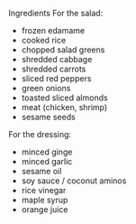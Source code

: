 Ingredients
For the salad:
- frozen edamame
- cooked rice
- chopped salad greens
- shredded cabbage
- shredded carrots
- sliced red peppers
- green onions
- toasted sliced almonds
- meat (chicken, shrimp)
- sesame seeds

For the dressing:
- minced ginge
- minced garlic
- sesame oil
- soy sauce / coconut aminos
- rice vinegar
- maple syrup
- orange juice
